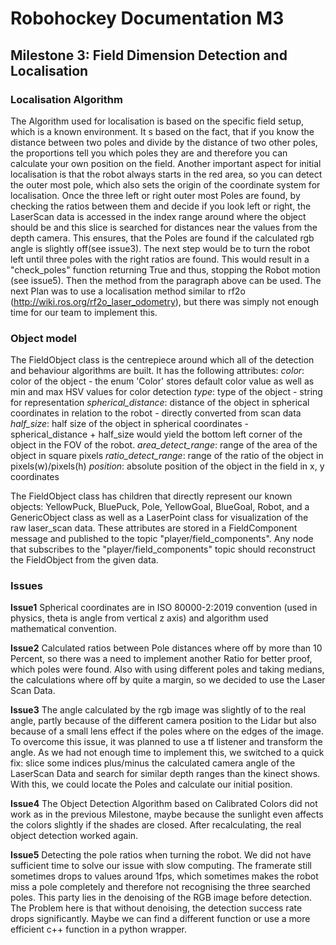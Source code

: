 # Robohockey Documentation M3
<!-- **Authors:**</br>
Heinrich Fuhrmann 11940304 </br>
Thomas Schwabe 11918466</br>
Florian Pfleiderer 11771070</br>

**Version:** 
2023-05-12 -->

## Milestone 3: Field Dimension Detection and Localisation
### Localisation Algorithm
The Algorithm used for localisation is based on the specific field setup, which is a known environment.
It s based on the fact, that if you know the distance between two poles and divide by the distance of two other poles, the proportions tell you
which poles they are and therefore you can calculate your own position on the field.
Another important aspect for initial localisation is that the robot always starts in the red area, so you can detect the outer most pole, which also sets the origin of the coordinate system for localisation.
Once the three left or right outer most Poles are found, by checking the ratios between them and decide if you look left or right, the LaserScan data is accessed in the index range around where the object should be and this slice is searched for distances near the values from the depth camera. This ensures, that the Poles are found if the calculated rgb angle is slightly off(see issue3).
The next step would be to turn the robot left until three poles with the right ratios are found. This would result in a "check_poles" function returning True and thus, stopping the Robot motion (see issue5). Then the method from the paragraph above can be used.
The next Plan was to use a localisation method similar to rf2o (http://wiki.ros.org/rf2o_laser_odometry), but there was simply not enough time for our team to implement this.


### Object model
The FieldObject class is the centrepiece around which all of the detection and behaviour algorithms are built.
It has the following attributes:
        *color*: color of the object - the enum 'Color' stores default color value as well as min and max HSV values for color detection
        *type*: type of the object - string for representation
        *spherical_distance*: distance of the object in spherical coordinates in relation to the robot - directly converted from scan data
        *half_size*: half size of the object in spherical coordinates - spherical_distance + half_size would yield the bottom left 
            corner of the object in the FOV of the robot.
        *area_detect_range*: range of the area of the object in square pixels
        *ratio_detect_range*: range of the ratio of the object in pixels(w)/pixels(h)
        *position*: absolute position of the object in the field in x, y coordinates 

The FieldObject class has children that directly represent our known objects: YellowPuck, BluePuck, Pole, YellowGoal, BlueGoal, Robot, and a GenericObject class as well as a LaserPoint class for visualization of the raw laser_scan data. 
These attributes are stored in a FieldComponent message and published to the topic "player/field_components".
Any node that subscribes to the "player/field_components" topic should reconstruct the FieldObject from the given data.

### Issues 
**Issue1**
Spherical coordinates are in ISO 80000-2:2019 convention (used in physics, theta is angle from vertical z axis) and algorithm used mathematical convention.

**Issue2**
Calculated ratios between Pole distances where off by more than 10 Percent, so there was a need to implement another Ratio for better proof, which poles were found. Also with using different poles and taking medians, the calculations where off by quite a margin, so we decided to use the Laser Scan Data. 

**Issue3**
The angle calculated by the rgb image was slightly of to the real angle, partly because of the different camera position to the Lidar but also because of a small lens effect if the poles where on the edges of the image. To overcome this issue, it was planned to use a tf listener and transform the angle. As we had not enough time to implement this, we switched to a quick fix: slice some indices plus/minus the calculated camera angle of the LaserScan Data and search for similar depth ranges than the kinect shows. With this, we could locate the Poles and calculate our initial position.

**Issue4**
The Object Detection Algorithm based on Calibrated Colors did not work as in the previous Milestone, maybe because the sunlight even affects the colors slightly if the shades are closed. After recalculating, the real object detection worked again.

**Issue5**
Detecting the pole ratios when turning the robot. We did not have sufficient time to solve our issue with slow computing. The framerate still sometimes drops to values around 1fps, which sometimes makes the robot miss a pole completely and therefore not recognising the three searched poles. This party lies in the denoising of the RGB image before detection. The Problem here is that without denoising, the detection success rate drops significantly. Maybe we can find a different function or use a more efficient c++ function in a python wrapper.

<!-- ### Contributions
- Heinrich Fuhrmann
    - vector calculations
    - State Machine implementation
- Thomas Schwabe
    - color calibration
    - implementation 
- Florian Pfleiderer
    - documentation
    - localisation algorithm and implementation -->
